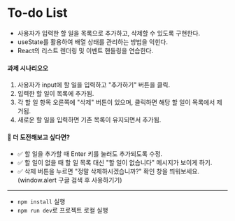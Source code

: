 # To-do List
- 사용자가 입력한 할 일을 목록으로 추가하고, 삭제할 수 있도록 구현한다.
- useState를 활용하여 배열 상태를 관리하는 방법을 익힌다.
- React의 리스트 렌더링 및 이벤트 핸들링을 연습한다.

#### 과제 시나리오오
1. 사용자가 input에 할 일을 입력하고 "추가하기" 버튼을 클릭.
2. 입력한 할 일이 목록에 추가됨.
3. 각 할 일 항목 오른쪽에 "삭제" 버튼이 있으며, 클릭하면 해당 할 일이 목록에서 제거됨.
4. 새로운 할 일을 입력하면 기존 목록이 유지되면서 추가됨.

#### 🚀 더 도전해보고 싶다면?
- ✅ 할 일을 추가할 때 Enter 키를 눌러도 추가되도록 수정.
- ✅ 할 일이 없을 때 할 일 목록 대신 "할 일이 없습니다" 메시지가 보이게 하기.
- ✅ 삭제 버튼을 누르면 "정말 삭제하시겠습니까?" 확인 창을 띄워보세요. (window.alert 구글 검색 후 사용하기기)

---
- `npm install` 실행
- `npm run dev`로 프로젝트 로컬 실행